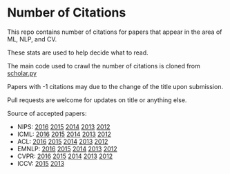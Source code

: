 Number of Citations
==========

This repo contains number of citations for papers that appear in the area of ML, NLP, and CV. 

These stats are used to help decide what to read.

The main code used to crawl the number of citations is cloned from [scholar.py](https://github.com/ckreibich/scholar.py)

Papers with -1 citations may due to the change of the title upon submission. 

Pull requests are welcome for updates on title or anything else.

Source of accepted papers:

* NIPS: [2016](https://nips.cc/Conferences/2016/AcceptedPapers) [2015](https://nips.cc/Conferences/2015/AcceptedPapers) [2014](https://papers.nips.cc/book/advances-in-neural-information-processing-systems-27-2014) [2013](https://papers.nips.cc/book/advances-in-neural-information-processing-systems-26-2013) [2012](https://papers.nips.cc/book/advances-in-neural-information-processing-systems-25-2012)
* ICML: [2016](http://proceedings.mlr.press/v48/) [2015](http://proceedings.mlr.press/v37/) [2014](http://proceedings.mlr.press/v32/) [2013](http://proceedings.mlr.press/v28/) [2012](http://icml.cc/2012/papers/)
* ACL: [2016](http://acl2016.org/index.php?article_id=68) [2015](http://acl2015.org/accepted_papers.html) [2014](http://acl2014.org/Program.htm) [2013](http://acl2013.org/site/accepted-papers.html) [2012](http://mirror.aclweb.org/acl2012/program/sub00.asp.html)
* EMNLP: [2016](https://www.aclweb.org/mirror/emnlp2016/accepted-papers.html) [2015](http://www.emnlp2015.org/accepted-papers.html#long) [2014](http://emnlp2014.org/papers.html) [2013](http://mirror.aclweb.org/emnlp2013/papers.html) [2012](http://emnlp-conll2012.unige.ch/papers.html)
* CVPR: [2016](http://www.cv-foundation.org/openaccess/CVPR2016.py) [2015](http://www.cv-foundation.org/openaccess/CVPR2015.py) [2014](http://www.cv-foundation.org/openaccess/CVPR2014.py) [2013](http://www.cv-foundation.org/openaccess/CVPR2013.py) [2012](http://tab.computer.org/pamitc/archive/cvpr2012/program-details/papers.html)
* ICCV: [2015](http://www.cv-foundation.org/openaccess/ICCV2015.py) [2013](http://www.cv-foundation.org/openaccess/ICCV2013.py)
